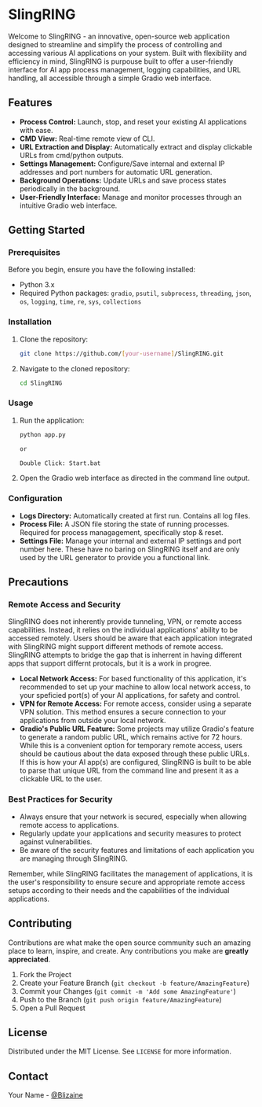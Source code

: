 
# SlingRING

Welcome to SlingRING - an innovative, open-source web application designed to streamline and simplify the process of controlling and accessing various AI applications on your system. Built with flexibility and efficiency in mind, SlingRING is purpouse built to offer a user-friendly interface for AI app process management, logging capabilities, and URL handling, all accessible through a simple Gradio web interface.

## Features

- **Process Control:** Launch, stop, and reset your existing AI applications with ease.
- **CMD View:** Real-time remote view of CLI.
- **URL Extraction and Display:** Automatically extract and display clickable URLs from cmd/python outputs.
- **Settings Management:** Configure/Save internal and external IP addresses and port numbers for automatic URL generation.
- **Background Operations:** Update URLs and save process states periodically in the background.
- **User-Friendly Interface:** Manage and monitor processes through an intuitive Gradio web interface.


## Getting Started

### Prerequisites

Before you begin, ensure you have the following installed:
- Python 3.x
- Required Python packages: `gradio`, `psutil`, `subprocess`, `threading`, `json`, `os`, `logging`, `time`, `re`, `sys`, `collections`

### Installation

1. Clone the repository:
   ```sh
   git clone https://github.com/[your-username]/SlingRING.git
   ```
2. Navigate to the cloned repository:
   ```sh
   cd SlingRING
   ```

### Usage

1. Run the application:
   ```sh
   python app.py

   or

   Double Click: Start.bat
   ```
2. Open the Gradio web interface as directed in the command line output.

### Configuration

- **Logs Directory:** Automatically created at first run. Contains all log files.
- **Process File:** A JSON file storing the state of running processes. Required for process managagement, specifically stop & reset. 
- **Settings File:** Manage your internal and external IP settings and port number here.  These have no baring on SlingRING itself and are only used by the URL generator to provide you a functional link.


## Precautions

### Remote Access and Security

SlingRING does not inherently provide tunneling, VPN, or remote access capabilities. Instead, it relies on the individual applications' ability to be accessed remotely. Users should be aware that each application integrated with SlingRING might support different methods of remote access. SlingRING attempts to bridge the gap that is inherrent in having different apps that support differnt protocals, but it is a work in progree. 

- **Local Network Access:** For based functionality of this application, it's recommended to set up your machine to allow local network access, to your speficied port(s) of your AI applications, for safety and control.
- **VPN for Remote Access:** For remote access, consider using a separate VPN solution. This method ensures a secure connection to your applications from outside your local network.
- **Gradio's Public URL Feature:** Some projects may utilize Gradio's feature to generate a random public URL, which remains active for 72 hours. While this is a convenient option for temporary remote access, users should be cautious about the data exposed through these public URLs.  If this is how your AI app(s) are configured, SlingRING is built to be able to parse that unique URL from the command line and present it as a clickable URL to the user. 

### Best Practices for Security

- Always ensure that your network is secured, especially when allowing remote access to applications.
- Regularly update your applications and security measures to protect against vulnerabilities.
- Be aware of the security features and limitations of each application you are managing through SlingRING.

Remember, while SlingRING facilitates the management of applications, it is the user's responsibility to ensure secure and appropriate remote access setups according to their needs and the capabilities of the individual applications.


## Contributing

Contributions are what make the open source community such an amazing place to learn, inspire, and create. Any contributions you make are **greatly appreciated**.

1. Fork the Project
2. Create your Feature Branch (`git checkout -b feature/AmazingFeature`)
3. Commit your Changes (`git commit -m 'Add some AmazingFeature'`)
4. Push to the Branch (`git push origin feature/AmazingFeature`)
5. Open a Pull Request

## License

Distributed under the MIT License. See `LICENSE` for more information.

## Contact

Your Name - [@Blizaine](https://twitter.com/blizaine)

